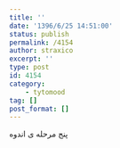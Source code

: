 ```yaml
---
title: ''
date: '1396/6/25 14:51:00'
status: publish
permalink: /4154
author: straxico
excerpt: ''
type: post
id: 4154
category:
    - tytomood
tag: []
post_format: []
---
```

پنج مرحله ی اندوه